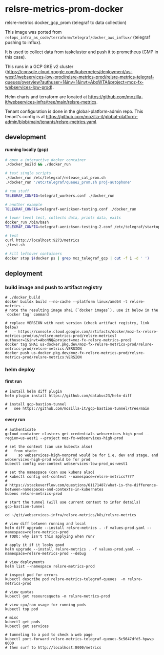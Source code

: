 # relsre-metrics-prom-docker

relsre-metrics docker_gcp_prom (telegraf tc data collection)

This image was ported from `relops_infra_as_code/terraform/telegraf/docker_aws_influx/` (telegraf pushing to influx).

It is used to collect data from taskcluster and push it to prometheus (GMP in this case).

This runs in a GCP GKE v2 cluster (https://console.cloud.google.com/kubernetes/deployment/us-west1/webservices-low-prod/relsre-metrics-prod/relsre-metrics-telegraf-queues/overview?authuser=1&inv=1&invt=AboWTA&project=moz-fx-webservices-low-prod).

Helm charts and terraform are located at https://github.com/mozilla-it/webservices-infra/tree/main/relsre-metrics.

Tenant configuration is done in the global-platform-admin repo. This tenant's config is at https://github.com/mozilla-it/global-platform-admin/blob/main/tenants/relsre-metrics.yaml.

## development

#### running locally (gcp)

```bash
# open a interactive docker container
./docker_build && ./docker_run

# test single scripts
./docker_run /etc/telegraf/release_cal_prom.sh
./docker_run '/etc/telegraf/queue2_prom.sh proj-autophone'

# run stuff
TELEGRAF_CONFIG=telegraf_workers.conf ./docker_run

# another example
TELEGRAF_CONFIG=telegraf-aerickson-testing.conf ./docker_run

# lower level test, collects data, prints data, exits
docker_run /bin/bash
TELEGRAF_CONFIG=telegraf-aerickson-testing-2.conf /etc/telegraf/startup.sh --test

# test
curl http://localhost:9273/metrics
./test.sh

# kill leftover containers
docker stop $(docker ps | grep moz_telegraf_gcp | cut -f 1 -d ' ')

```

## deployment

### build image and push to artifact registry

```shell
# ./docker_build
docker buildx build --no-cache --platform linux/amd64 -t relsre-metrics .
# note the resulting image sha1 (`docker images`), use it below in the `docker tag` command

# replace VERSION with next version (check artifact registry, link below)
#   - https://console.cloud.google.com/artifacts/docker/moz-fx-relsre-metrics-prod/us/relsre-metrics-prod/relsre-metrics?authuser=1&invt=AboNNQ&project=moz-fx-relsre-metrics-prod)
docker tag SHA1 us-docker.pkg.dev/moz-fx-relsre-metrics-prod/relsre-metrics-prod/relsre-metrics:VERSION
docker push us-docker.pkg.dev/moz-fx-relsre-metrics-prod/relsre-metrics-prod/relsre-metrics:VERSION
```

### helm deploy

#### first run

```shell
# install helm diff plugin
helm plugin install https://github.com/databus23/helm-diff

# install gcp-bastion-tunnel
#   see https://github.com/mozilla-it/gcp-bastion-tunnel/tree/main

```

#### every run

```shell
# authenticate
gcloud container clusters get-credentials webservices-high-prod --region=us-west1 --project moz-fx-webservices-high-prod

# set the context (can use kubectx also)
#   from ntade:
#     so webservices-high-nonprod would be for i.e. dev and stage, and webservices-high-prod would be for prod
kubectl config use-context webservices-low-prod_us-west1

# set the namespace (can use kubens also)
# kubectl config set-context --namespace=relsre-metrics????
#
# https://stackoverflow.com/questions/61171487/what-is-the-difference-between-namespaces-and-contexts-in-kubernetes
kubens relsre-metrics-prod

# start the tunnel (will use current context to infer details)
gcp-bastion-tunnel

cd ~/git/webservices-infra/relsre-metrics/k8s/relsre-metrics

# view diff between running and local
helm diff upgrade --install relsre-metrics . -f values-prod.yaml --namespace=relsre-metrics-prod
# TODO: why isn't this applying when run?

# apply it if it looks good
helm upgrade --install relsre-metrics . -f values-prod.yaml --namespace=relsre-metrics-prod --debug

# view deployments
helm list --namespace relsre-metrics-prod

# inspect pod for errors
kubectl describe pod relsre-metrics-telegraf-queues  -n relsre-metrics-prod

# view quotas
kubectl get resourcequota -n relsre-metrics-prod

# view cpu/ram usage for running pods
kubectl top pod

# misc
kubectl get pods
kubectl get services

# tunneling to a pod to check a web page
kubectl port-forward relsre-metrics-telegraf-queues-5c5647dfd5-hpwvp 8000
# then surf to http://localhost:8000/metrics

```
